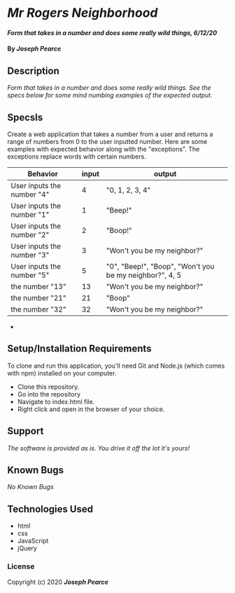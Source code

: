# _Mr Rogers Neighborhood_

#### _Form that takes in a number and does some really wild things, 6/12/20_

#### By _**Joseph Pearce**_

## Description

_Form that takes in a number and does some really wild things. See the specs below for some mind numbing examples of the expected output._

## Specsls

Create a web application that takes a number from a user and returns a range of numbers from 0 to the user inputted number. Here are some examples with expected behavior along with the "exceptions". The exceptions replace words with certain numbers.

| Behavior                   | input | output                      |
| -------------------------- | ----- | --------------------------- |
| User inputs the number "4"     | 4     | "0, 1, 2, 3, 4"             |
| User inputs the number "1"     | 1     | "Beep!"                      |
| User inputs the number "2"     | 2     | "Boop!"                      |
| User inputs the number "3"     | 3     | "Won't you be my neighbor?" |
| User inputs the number "5"     | 5     | "0", "Beep!", "Boop", "Won't you be my neighbor?", 4, 5 |
| the number "13"    | 13    | "Won't you be my neighbor?" |
| the number "21"    | 21    | "Boop"                      |
| the number "32"    | 32    | "Won't you be my neighbor?" |


- 
## Setup/Installation Requirements

To clone and run this application, you'll need Git and Node.js (which comes with npm) installed on your computer.

- Clone this repository.
- Go into the repository
- Navigate to index.html file.
- Right click and open in the browser of your choice.

## Support

_The software is provided as is. You drive it off the lot it's yours!_

## Known Bugs

_No Known Bugs_

## Technologies Used

- html
- css
- JavaScript
- jQuery

### License

Copyright (c) 2020 **_Joseph Pearce_**
